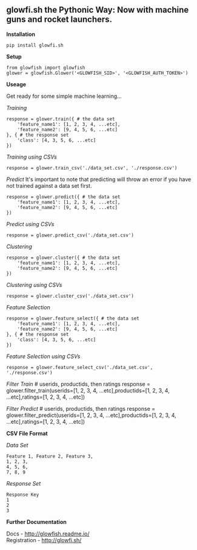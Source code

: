 
glowfi.sh the Pythonic Way: Now with machine guns and rocket launchers.
-----------

**Installation**

    pip install glowfi.sh

**Setup**

    from glowfish import glowfish
    glower = glowfish.Glower('<GLOWFISH_SID>', '<GLOWFISH_AUTH_TOKEN>')

**Useage**

Get ready for some simple machine learning...

*Training*

    response = glower.train({ # the data set
	    'feature_name1': [1, 2, 3, 4, ...etc],
	    'feature_name2': [9, 4, 5, 6, ...etc]
    }, { # the response set
	    'class': [4, 3, 5, 6, ...etc]
    })

*Training using CSVs*

    response = glower.train_csv('./data_set.csv', './response.csv')

*Predict*
It's important to note that predicting will throw an error if you have not trained against a data set first.

    response = glower.predict({ # the data set
	    'feature_name1': [1, 2, 3, 4, ...etc],
	    'feature_name2': [9, 4, 5, 6, ...etc]
    })
    
*Predict using CSVs*

    response = glower.predict_csv('./data_set.csv')

*Clustering*

    response = glower.cluster({ # the data set
	    'feature_name1': [1, 2, 3, 4, ...etc],
	    'feature_name2': [9, 4, 5, 6, ...etc]
    })

*Clustering using CSVs*

    response = glower.cluster_csv('./data_set.csv')

*Feature Selection*

    response = glower.feature_select({ # the data set
	    'feature_name1': [1, 2, 3, 4, ...etc],
	    'feature_name2': [9, 4, 5, 6, ...etc]
    }, { # the response set
	    'class': [4, 3, 5, 6, ...etc]
    })
    
*Feature Selection using CSVs*

    response = glower.feature_select_csv('./data_set.csv', './response.csv')
    
*Filter Train*
    # userids, productids, then ratings
    response = glower.filter_train(userids=[1, 2, 3, 4, ...etc],productids=[1, 2, 3, 4, ...etc],ratings=[1, 2, 3, 4, ...etc])
    
*Filter Predict*
    # userids, productids, then ratings
    response = glower.filter_predict(userids=[1, 2, 3, 4, ...etc],productids=[1, 2, 3, 4, ...etc],ratings=[1, 2, 3, 4, ...etc])

**CSV File Format**

*Data Set*

    Feature 1, Feature 2, Feature 3,
    1, 2, 3,
    4, 5, 6,
    7, 8, 9

*Response Set*

    Response Key
    1
    2
    3

**Further Documentation**

Docs - http://glowfish.readme.io/  
Registration - http://glowfi.sh/
